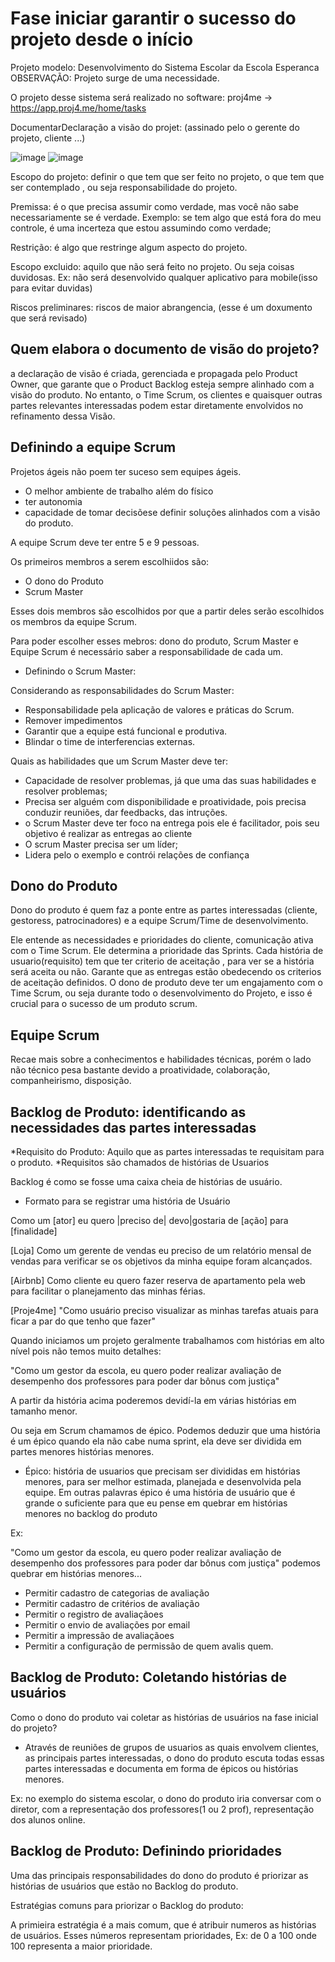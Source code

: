 # Fase iniciar garantir o sucesso do projeto desde o início

Projeto modelo: Desenvolvimento do Sistema Escolar da Escola Esperanca
OBSERVAÇÃO: Projeto surge de uma necessidade.

O projeto desse sistema será realizado no software: proj4me
-> https://app.proj4.me/home/tasks


DocumentarDeclaração a visão do projet: (assinado pelo o gerente do projeto, cliente ...)


![image](https://user-images.githubusercontent.com/52088444/208113855-84ab8493-fa37-4ae4-ae46-7036d664a32c.png)
![image](https://user-images.githubusercontent.com/52088444/208113937-a21aeb50-e1fd-4990-a15d-3ad9a4ec07e9.png)

Escopo do projeto: definir o que tem que ser feito no projeto, o que tem que ser contemplado , ou seja responsabilidade do projeto.

Premissa: é o que precisa assumir como verdade, mas você não sabe necessariamente se é verdade.
Exemplo: se tem algo que está fora do meu controle, é uma incerteza que estou assumindo como verdade;

Restrição: é algo que restringe algum aspecto do projeto.

Escopo excluido: aquilo que não será feito no projeto. Ou seja coisas duvidosas. Ex: não será desenvolvido qualquer aplicativo para mobile(isso para evitar duvidas)

Riscos preliminares: riscos de maior abrangencia, (esse é um doxumento que será revisado)

## Quem elabora o documento de visão do projeto?

a declaração de visão é criada, gerenciada e propagada pelo Product Owner, que garante que o Product Backlog esteja sempre alinhado com a visão do produto.
No entanto, o Time Scrum, os clientes e quaisquer outras partes relevantes interessadas podem estar diretamente envolvidos no refinamento dessa Visão.

## Definindo a equipe Scrum

Projetos ágeis não poem ter suceso sem equipes ágeis.

- O melhor ambiente de trabalho além do físico
- ter autonomia
- capacidade de tomar decisõese definir soluções alinhados com a visão do produto.

A equipe Scrum deve ter entre 5 e 9 pessoas.

Os primeiros membros a serem escolhiidos são:

- O dono do Produto
- Scrum Master

Esses dois membros são escolhidos por que a partir deles serão escolhidos os membros da equipe Scrum.

Para poder escolher esses mebros: dono do produto, Scrum Master e Equipe Scrum é necessário saber a responsabilidade de cada um.

- Definindo o Scrum Master:

Considerando as responsabilidades do Scrum Master:

- Responsabilidade pela aplicação de valores e práticas do Scrum.
- Remover impedimentos
- Garantir que a equipe está funcional e produtiva.
- Blindar o time de interferencias externas.

Quais as habilidades que um Scrum Master deve ter:

- Capacidade de resolver problemas, já que uma das suas habilidades e resolver problemas;
- Precisa ser alguém com disponibilidade e proatividade, pois precisa conduzir reuniões, dar feedbacks, das intruções.
- o Scrum Master deve ter foco na entrega pois ele é facilitador, pois seu objetivo é realizar as entregas ao cliente
- O scrum Master precisa ser um líder;
- Lidera pelo o exemplo e contrói relações de confiança




## Dono do Produto

Dono do produto é quem faz a ponte entre as partes interessadas (cliente, gestoress, patrocinadores) e a equipe Scrum/Time de desenvolvimento.

Ele entende as necessidades e prioridades do cliente, comunicação ativa com o Time Scrum.
Ele determina a prioridade das Sprints.
Cada história de usuario(requisito) tem que ter criterio de aceitação , para ver se a história será aceita ou não.
Garante que as entregas estão obedecendo os criterios de aceitação definidos.
O dono de produto deve ter um engajamento com o Time Scrum, ou seja durante todo o desenvolvimento do Projeto, e isso é crucial para o sucesso de um produto scrum.


## Equipe Scrum

Recae mais sobre a conhecimentos e habilidades técnicas, porém o lado não técnico pesa bastante devido a proatividade, colaboração, companheirismo, disposição.



## Backlog de Produto: identificando as necessidades das partes interessadas

*Requisito do Produto: Aquilo que as partes interessadas te requisitam para o produto.
*Requisitos são chamados de histórias de Usuarios

Backlog é como se fosse uma caixa cheia de histórias de usuário.


- Formato para se registrar uma história de Usuário


Como um [ator] eu quero |preciso de| devo|gostaria de [ação] para [finalidade]

[Loja] Como um gerente de vendas eu preciso de um relatório mensal de vendas para verificar se os objetivos da minha equipe foram alcançados.

[Airbnb] Como cliente eu quero fazer reserva de apartamento pela web para facilitar o planejamento das minhas férias.

[Proje4me] "Como usuário preciso visualizar as minhas tarefas atuais para ficar a par do que tenho que fazer"



Quando iniciamos um projeto geralmente trabalhamos com histórias em alto nível pois não temos muito detalhes:

"Como um gestor da escola, eu quero poder realizar avaliação de desempenho dos professores para poder dar bônus com justiça"

A partir da história acima poderemos devidí-la em várias histórias em tamanho menor. 

Ou seja em Scrum chamamos de épico. Podemos deduzir que uma história é um épico quando ela não cabe numa sprint, ela deve ser dividida em partes menores histórias menores.

- Épico: história de usuarios que precisam ser divididas em histórias menores, para ser melhor estimada, planejada e desenvolvida pela equipe. Em outras palavras épico é uma história de usuário que é grande o suficiente para que eu pense em quebrar em histórias menores no backlog do produto

Ex:

"Como um gestor da escola, eu quero poder realizar avaliação de desempenho dos professores para poder dar bônus com justiça"
podemos quebrar em histórias menores...

- Permitir cadastro de categorias de avaliação
- Permitir cadastro de critérios de avaliação
- Permitir o registro de avaliaçãoes
- Permitir o envio de avaliações por email
- Permitir a impressão de avaliaçãoes
- Permitir a configuração de permissão de quem avalis quem.




## Backlog de Produto: Coletando histórias de usuários


Como o dono do produto vai coletar as histórias de usuários na fase inicial do projeto?
- Através de reuniões de grupos de usuarios as quais envolvem clientes, as principais partes interessadas, o dono do produto escuta todas essas partes interessadas e documenta em forma de épicos ou histórias menores.

Ex: no exemplo do sistema escolar, o dono do produto iria conversar com o diretor, com a representação dos professores(1 ou 2 prof), representação dos alunos online.



## Backlog de Produto: Definindo prioridades

Uma das principais responsabilidades do dono do produto é priorizar as histórias de usuários que estão no Backlog do produto.

Estratégias comuns para priorizar o Backlog do produto:

A primieira estratégia é a mais comum, que é atribuir numeros as histórias de usuários. Esses números representam prioridades, Ex: de 0 a 100 onde 100 representa a maior prioridade.














